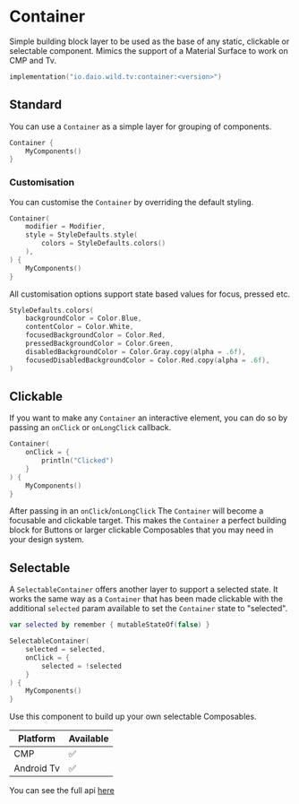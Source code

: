 # Container

Simple building block layer to be used as the base of any static, clickable or selectable 
component. Mimics the support of a Material Surface to work on CMP and Tv.

```kotlin
implementation("io.daio.wild.tv:container:<version>")
```

## Standard

You can use a `Container` as a simple layer for grouping of components.

```kotlin
Container {
    MyComponents()
}
```

### Customisation

You can customise the `Container` by overriding the default styling.

```kotlin
Container(
    modifier = Modifier,
    style = StyleDefaults.style(
        colors = StyleDefaults.colors()
    ),
) {
    MyComponents()
}
```

All customisation options support state based values for focus, pressed etc.

```kotlin
StyleDefaults.colors(
    backgroundColor = Color.Blue,
    contentColor = Color.White,
    focusedBackgroundColor = Color.Red,
    pressedBackgroundColor = Color.Green,
    disabledBackgroundColor = Color.Gray.copy(alpha = .6f),
    focusedDisabledBackgroundColor = Color.Red.copy(alpha = .6f),
)
```

## Clickable

If you want to make any `Container` an interactive element, you can do so by passing an 
`onClick` or `onLongClick` callback.

```kotlin
Container(
    onClick = {
        println("Clicked")
    }
) {
    MyComponents()
}
```

After passing in an `onClick`/`onLongClick` The `Container` will become a focusable and clickable 
target. This makes the `Container` a perfect building block for Buttons or larger clickable 
Composables that you may need in your design system.

## Selectable

A `SelectableContainer` offers another layer to support a selected state. It works the same way
as a `Container` that has been made clickable with the additional `selected` param available to
set the `Container` state to "selected".  

```kotlin
var selected by remember { mutableStateOf(false) }

SelectableContainer(
    selected = selected,
    onClick = {
        selected = !selected
    }
) {
    MyComponents()
}
```

Use this component to build up your own selectable Composables.

| Platform   | Available |
|------------|-----------|
| CMP        | ✅         |
| Android Tv | ✅         |

You can see the full api [here](https://todo.link)

